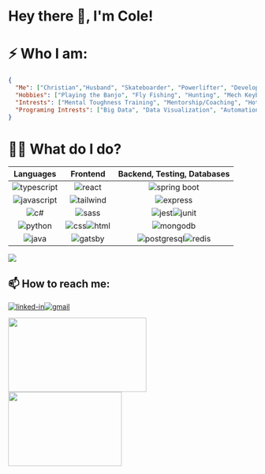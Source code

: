 <!--
**williycole/williycole** is a ✨ _special_ ✨ repository because its `README.md` (this file) appears on your GitHub profile. 
-->
#  Hey there 👋, I'm Cole! 

# ⚡ Who I am: 
```json
{
  "Me": ["Christian","Husband", "Skateboarder", "Powerlifter", "Developer"],
  "Hobbies": ["Playing the Banjo", "Fly Fishing", "Hunting", "Mech Keyboard Tinkering", "BJJ"],
  "Intrests": ["Mental Toughness Training", "Mentorship/Coaching", "Hot Rods", "DIY", "Anime"],
  "Programing Intrests": ["Big Data", "Data Visualization", "Automation", "BigO and Speed"]
}
```


# 👷🏻 What do I do? 

| Languages | Frontend | Backend, Testing, Databases |
|:---:|:---:|:---:|
| ![typescript](https://img.shields.io/badge/TypeScript-007ACC?style=for-the-badge&logo=typescript&logoColor=white) | ![react](https://img.shields.io/badge/React-20232A?style=for-the-badge&logo=react&logoColor=61DAFB) | ![spring boot](https://img.shields.io/badge/Spring_Boot-F2F4F9?style=for-the-badge&logo=spring-boot)
| ![javascript](https://img.shields.io/badge/JavaScript-323330?style=for-the-badge&logo=javascript&logoColor=F7DF1E) |![tailwind](https://img.shields.io/badge/Tailwind_CSS-38B2AC?style=for-the-badge&logo=tailwind-css&logoColor=white) | ![express](https://img.shields.io/badge/Express.js-000000?style=for-the-badge&logo=express&logoColor=white)
| ![c#](https://img.shields.io/badge/C%23-239120?style=for-the-badge&logo=c-sharp&logoColor=white) | ![sass](https://img.shields.io/badge/SASS-CC6699?style=for-the-badge&logo=sass&logoColor=white) | ![jest](https://img.shields.io/badge/Jest-C21325?style=for-the-badge&logo=jest&logoColor=white)![junit](https://img.shields.io/badge/Junit5-25A162?style=for-the-badge&logo=junit5&logoColor=whit) 
| ![python](https://img.shields.io/badge/Python-3776AB?style=for-the-badge&logo=python&logoColor=white) | ![css](https://img.shields.io/badge/CSS3-1572B6?style=for-the-badge&logo=css3&logoColor=white)![html](https://img.shields.io/badge/HTML5-E34F26?style=for-the-badge&logo=html5&logoColor=white) | ![mongodb](https://img.shields.io/badge/MongoDB-4EA94B?style=for-the-badge&logo=mongodb&logoColor=white)
| ![java](https://img.shields.io/badge/Java-ED8B00?style=for-the-badge&logo=java&logoColor=white) | ![gatsby](https://img.shields.io/badge/Gatsby-663399?style=for-the-badge&logo=gatsby&logoColor=white) | ![postgresql](https://img.shields.io/badge/PostgreSQL-316192?style=for-the-badge&logo=postgresql&logoColor=white)![redis](https://img.shields.io/badge/redis-%23DD0031.svg?&style=for-the-badge&logo=redis&logoColor=white) 


<img src="https://github-readme-stats.vercel.app/api?username=williycole&theme=dark&layout=compact"/>

 




## 📫 How to reach me: 
[![linked-in](https://img.shields.io/badge/Linked_In-0077B5?style=for-the-badge&logo=LinkedIn&logoColor=white)](https://www.linkedin.com/in/cole-boren-4b0b3a50/)[![gmail](https://img.shields.io/badge/Gmail-D14836?style=for-the-badge&logo=Gmail&logoColor=white)](mailto:https://william.cole.boren@gmail.com)


<img src="https://media.giphy.com/media/4Hmjz2sqdtASJ2gFMH/giphy.gif" width="280" height="150"/><img src="https://cdna.artstation.com/p/assets/images/images/020/794/260/original/arkerxx-jao-gundam3.gif?1569208645" width="230" height="150"/>
